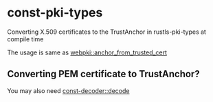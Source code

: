 # const-pki-types

Converting X.509 certificates to the TrustAnchor in rustls-pki-types at compile time

The usage is same as [webpki::anchor_from_trusted_cert](https://docs.rs/rustls-webpki/latest/webpki/fn.anchor_from_trusted_cert.html)

## Converting PEM certificate to TrustAnchor?

You may also need [const-decoder::decode](https://docs.rs/const-decoder/0.4.0/const_decoder/macro.decode.html#usage-with-pem)
